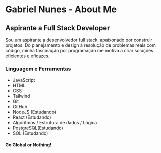 <body>
    <div class="container">
        <h1>Gabriel Nunes - About Me</h1>
        <h2>Aspirante a Full Stack Developer</h2>
        <p>Sou um aspirante a desenvolvedor full stack, apaixonado por construir projetos. Do planejamento e design à resolução de problemas reais com código, minha fascinação por programação me motiva a criar soluções eficientes e eficazes.</p>
    </div>
    <div>
      <h3>Linguagem e Ferramentas</h3>
      <ul>
        <li>JavaScript</li>
        <li>HTML</li>
        <li>CSS</li>
        <li>Tailwind</li>
        <li>Git</li>
        <li>GitHub</li>
        <li>NodeJS (Estudando)</li>
        <li>React (Estudando)</li>
        <li>Algoritmos / Estrutura de dados / Lógica</li>
        <li>PostgreSQL(Estudando)</li>
        <li>SQL (Estudando)</li>
      </ul>
    </div>
  <div>
    <h4>Go Global or Nothing!</h4>
  </div>
</body>
